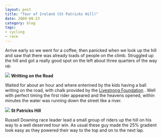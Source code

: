 ```yaml
---
layout: post
title: "Tour of Ireland (St Patricks Hill)"
date: 2009-08-23
category: blog
tags:
- cycling
- race
---
```


Arrive early so we went for a coffee, then panicked when we look up the hill and saw that there was already loads of people on the climb. Struggled up the hill and got a really good spot on the left about three quarters of the way up.

![](/images/2009/writtingroad.jpg)
**Writting on the Road**

Waited for about an hour and where enterined by the kids having a ball writing on the road, with chalk provided by the [Livestrong Foundation](http://www.livestrong.org) . Well with perfect timing the first rider appeared and the heavens opened, within minutes the water was running down the street like a river.

![](/images/2009/patrickshill.jpg)
**St Patricks Hill**

Russell Downing race leader lead a small group of riders up the hill on his way to a well deserved tour win. As usual these guy made the 25% gradient look easy as they powered their way to the top and on to the next lap.
